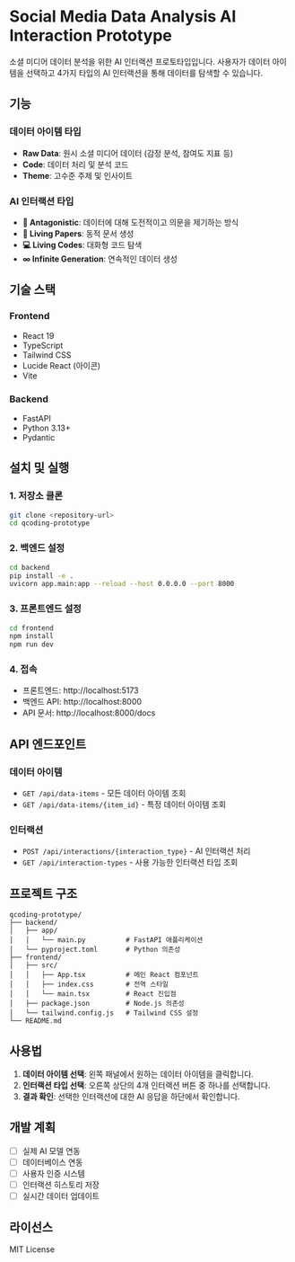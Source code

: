 # Social Media Data Analysis AI Interaction Prototype

소셜 미디어 데이터 분석을 위한 AI 인터랙션 프로토타입입니다. 사용자가 데이터 아이템을 선택하고 4가지 타입의 AI 인터랙션을 통해 데이터를 탐색할 수 있습니다.

## 기능

### 데이터 아이템 타입

- **Raw Data**: 원시 소셜 미디어 데이터 (감정 분석, 참여도 지표 등)
- **Code**: 데이터 처리 및 분석 코드
- **Theme**: 고수준 주제 및 인사이트

### AI 인터랙션 타입

- **😤 Antagonistic**: 데이터에 대해 도전적이고 의문을 제기하는 방식
- **📄 Living Papers**: 동적 문서 생성
- **💻 Living Codes**: 대화형 코드 탐색
- **∞ Infinite Generation**: 연속적인 데이터 생성

## 기술 스택

### Frontend

- React 19
- TypeScript
- Tailwind CSS
- Lucide React (아이콘)
- Vite

### Backend

- FastAPI
- Python 3.13+
- Pydantic

## 설치 및 실행

### 1. 저장소 클론

```bash
git clone <repository-url>
cd qcoding-prototype
```

### 2. 백엔드 설정

```bash
cd backend
pip install -e .
uvicorn app.main:app --reload --host 0.0.0.0 --port 8000
```

### 3. 프론트엔드 설정

```bash
cd frontend
npm install
npm run dev
```

### 4. 접속

- 프론트엔드: http://localhost:5173
- 백엔드 API: http://localhost:8000
- API 문서: http://localhost:8000/docs

## API 엔드포인트

### 데이터 아이템

- `GET /api/data-items` - 모든 데이터 아이템 조회
- `GET /api/data-items/{item_id}` - 특정 데이터 아이템 조회

### 인터랙션

- `POST /api/interactions/{interaction_type}` - AI 인터랙션 처리
- `GET /api/interaction-types` - 사용 가능한 인터랙션 타입 조회

## 프로젝트 구조

```
qcoding-prototype/
├── backend/
│   ├── app/
│   │   └── main.py          # FastAPI 애플리케이션
│   └── pyproject.toml       # Python 의존성
├── frontend/
│   ├── src/
│   │   ├── App.tsx          # 메인 React 컴포넌트
│   │   ├── index.css        # 전역 스타일
│   │   └── main.tsx         # React 진입점
│   ├── package.json         # Node.js 의존성
│   └── tailwind.config.js   # Tailwind CSS 설정
└── README.md
```

## 사용법

1. **데이터 아이템 선택**: 왼쪽 패널에서 원하는 데이터 아이템을 클릭합니다.
2. **인터랙션 타입 선택**: 오른쪽 상단의 4개 인터랙션 버튼 중 하나를 선택합니다.
3. **결과 확인**: 선택한 인터랙션에 대한 AI 응답을 하단에서 확인합니다.

## 개발 계획

- [ ] 실제 AI 모델 연동
- [ ] 데이터베이스 연동
- [ ] 사용자 인증 시스템
- [ ] 인터랙션 히스토리 저장
- [ ] 실시간 데이터 업데이트

## 라이선스

MIT License
